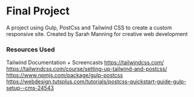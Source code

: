 # Final Project
A project using Gulp, PostCss and Tailwind CSS to create a custom responsive site.
Created by Sarah Manning for creative web development

### Resources Used
Tailwind Documentation + Screencasts https://tailwindcss.com/
https://tailwindcss.com/course/setting-up-tailwind-and-postcss/
https://www.npmjs.com/package/gulp-postcss
https://webdesign.tutsplus.com/tutorials/postcss-quickstart-guide-gulp-setup--cms-24543
